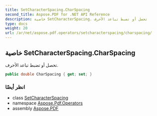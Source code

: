 ```yaml
---
title: SetCharacterSpacing.CharSpacing
second_title: Aspose.PDF for .NET API Reference
description: خاصية SetCharacterSpacing. تحصل أو تضبط تباعد الأحرف
type: docs
weight: 20
url: /ar/net/aspose.pdf.operators/setcharacterspacing/charspacing/
---
```

## خاصية SetCharacterSpacing.CharSpacing

تحصل أو تضبط تباعد الأحرف.

```csharp
public double CharSpacing { get; set; }
```

### انظر أيضًا

* class [SetCharacterSpacing](../)
* namespace [Aspose.Pdf.Operators](../../../aspose.pdf.operators/)
* assembly [Aspose.PDF](../../../)